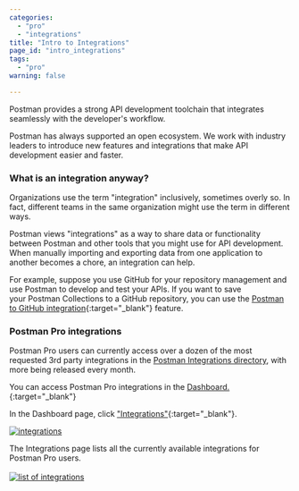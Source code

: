 ```yaml
---
categories:
  - "pro"
  - "integrations"
title: "Intro to Integrations"
page_id: "intro_integrations"
tags: 
  - "pro"
warning: false

---
```


Postman provides a strong API development toolchain that integrates seamlessly with the developer's workflow. 

Postman has always supported an open ecosystem. We work with industry leaders to introduce new features and integrations that make API development easier and faster.

### What is an integration anyway?

Organizations use the term "integration" inclusively, sometimes overly so. In fact, different teams in the same organization might use the term in different ways. 

Postman views "integrations" as a way to share data or functionality between Postman and other tools that you might use for API development. When manually importing and exporting data from one application to another becomes a chore, an integration can help.

For example, suppose you use GitHub for your repository management and use Postman to develop and test your APIs. If you want to save your Postman Collections to a GitHub repository, you can use the [Postman to GitHub integration]({{site.pm.gs}}/integrations/services/github){:target="_blank"} feature. 

### Postman Pro integrations

Postman Pro users can currently access over a dozen of the most requested 3rd party integrations in the [Postman Integrations directory]({{site.pm.gs}}/dashboard/integrations), with more being released every month. 

You can access Postman Pro integrations in the [Dashboard.]({{site.pm.gs}}/dashboard?){:target="_blank"} 

In the Dashboard page, click ["Integrations"]({{site.pm.gs}}/dashboard/integrations){:target="_blank"}.

  [![integrations](https://s3.amazonaws.com/postman-static-getpostman-com/postman-docs/integrations.png)](https://s3.amazonaws.com/postman-static-getpostman-com/postman-docs/integrations.png)

The Integrations page lists all the currently available integrations for Postman Pro users.
  <br>
  <br>
[![list of integrations](http://blog.getpostman.com/wp-content/uploads/2017/02/gif-highfps-1.gif)](http://blog.getpostman.com/wp-content/uploads/2017/02/gif-highfps-1.gif)

